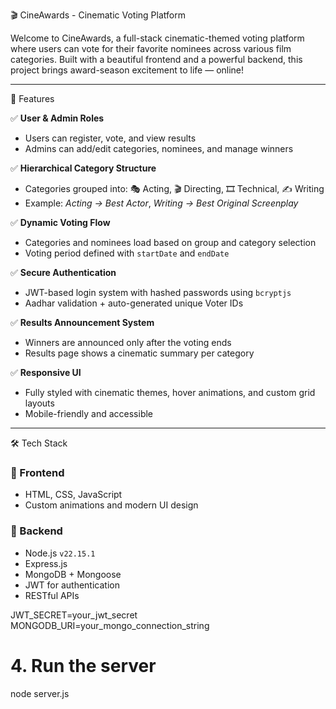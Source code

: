 🎬 CineAwards - Cinematic Voting Platform

Welcome to CineAwards, a full-stack cinematic-themed voting platform where users can vote for their favorite nominees across various film categories. 
Built with a beautiful frontend and a powerful backend, this project brings award-season excitement to life — online!

---
 🌟 Features

✅ **User & Admin Roles**  
- Users can register, vote, and view results  
- Admins can add/edit categories, nominees, and manage winners

✅ **Hierarchical Category Structure**  
- Categories grouped into: 🎭 Acting, 🎬 Directing, 🎞️ Technical, ✍️ Writing  
- Example: *Acting → Best Actor*, *Writing → Best Original Screenplay*

✅ **Dynamic Voting Flow**  
- Categories and nominees load based on group and category selection  
- Voting period defined with `startDate` and `endDate`

✅ **Secure Authentication**  
- JWT-based login system with hashed passwords using `bcryptjs`  
- Aadhar validation + auto-generated unique Voter IDs  

✅ **Results Announcement System**  
- Winners are announced only after the voting ends  
- Results page shows a cinematic summary per category

✅ **Responsive UI**  
- Fully styled with cinematic themes, hover animations, and custom grid layouts  
- Mobile-friendly and accessible

---

🛠️ Tech Stack

### 🔹 Frontend
- HTML, CSS, JavaScript
- Custom animations and modern UI design

### 🔹 Backend
- Node.js `v22.15.1`
- Express.js
- MongoDB + Mongoose
- JWT for authentication
- RESTful APIs

JWT_SECRET=your_jwt_secret
MONGODB_URI=your_mongo_connection_string

# 4. Run the server
node server.js
